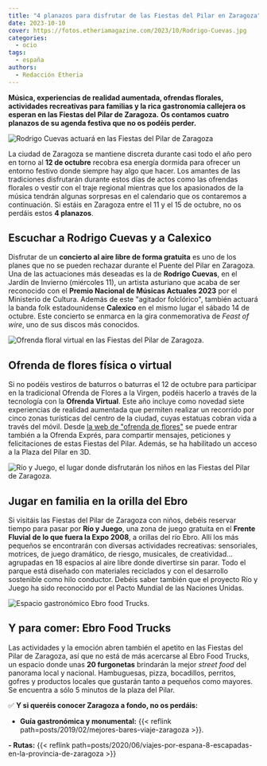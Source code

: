 ```yaml
---
title: "4 planazos para disfrutar de las Fiestas del Pilar en Zaragoza"
date: 2023-10-10
cover: https://fotos.etheriamagazine.com/2023/10/Rodrigo-Cuevas.jpg
categories: 
  - ocio
tags: 
  - españa
authors: 
  - Redacción Etheria
---
```


**Música, experiencias de realidad aumentada, ofrendas florales, actividades recreativas 
para familias y la rica gastronomía callejera os esperan en las Fiestas del Pilar de 
Zaragoza.** **Os contamos cuatro planazos de su agenda festiva que no os podéis 
perder.** 

![Rodrigo Cuevas actuará en las Fiestas del Pilar de Zaragoza](https://fotos.etheriamagazine.com/2023/10/Rodrigo-Cuevas.jpg "Rodrigo Cuevas. © JavierBelver")

La ciudad de Zaragoza se mantiene discreta durante casi todo el año pero en torno al 
**12 de octubre** recobra esa energía dormida para ofrecer un entorno festivo donde 
siempre hay algo que hacer. Los amantes de las tradiciones disfrutarán durante estos 
días de actos como las ofrendas florales o vestir con el traje regional mientras que los 
apasionados de la música tendrán algunas sorpresas en el calendario que os contaremos a 
continuación. Si estáis en Zaragoza entre el 11 y el 15 de octubre, no os perdáis estos 
**4 planazos**. 

## Escuchar a Rodrigo Cuevas y a Calexico

Disfrutar de un **concierto al aire libre de forma gratuita** es uno de los planes que 
no se pueden rechazar durante el Puente del Pilar en Zaragoza. Una de las actuaciones 
más deseadas es la de **Rodrigo Cuevas**, en el Jardín de Invierno (miércoles 11), un 
artista asturiano que acaba de ser reconocido con el **Premio Nacional de Músicas 
Actuales 2023** por el Ministerio de Cultura. Además de este "agitador folclórico", 
también actuará la banda folk estadounidense **Calexico** en el mismo lugar el sábado 14 
de octubre. Este concierto se enmarca en la gira conmemorativa de _Feast of wire_, uno 
de sus discos más conocidos. 

![Ofrenda floral virtual en las Fiestas del Pilar de Zaragoza.](https://fotos.etheriamagazine.com/2023/10/Ofrenda-Virtual-Floral.jpg "Ofrenda floral virtual en las Fiestas del Pilar de Zaragoza.")

## Ofrenda de flores física o virtual

Si no podéis vestiros de baturros o baturras el 12 de octubre para participar en la 
tradicional Ofrenda de Flores a la Virgen, podéis hacerlo a través de la tecnología con 
la **Ofrenda Virtual**. Este año incluye como novedad siete experiencias de realidad 
aumentada que permiten realizar un recorrido por cinco zonas turísticas del centro de la 
ciudad, cuyas estatuas cobran vida a través del móvil. Desde [la web de "ofrenda de 
flores"](http://www.ofrendadeflores.com) se puede entrar también a la Ofrenda Exprés, 
para compartir mensajes, peticiones y felicitaciones de estas Fiestas del Pilar. Además, 
se ha habilitado un acceso a la Plaza del Pilar en 3D. 

![Río y Juego, el lugar donde disfrutarán los niños en las Fiestas del Pilar de Zaragoza.](https://fotos.etheriamagazine.com/2023/10/rio-y-juego-zaragoza.jpg "Río y Juego, el lugar donde disfrutarán los niños durante las Fiestas del Pilar.")

## Jugar en familia en la orilla del Ebro

Si visitáis las Fiestas del Pilar de Zaragoza con niños, debéis reservar tiempo para 
pasar por **Río y Juego**, una zona de juego gratuita en el **Frente Fluvial de lo que 
fuera la Expo 2008**, a orillas del río Ebro. Allí los más pequeños se encontrarán con 
diversas actividades recreativas: sensoriales, motrices, de juego dramático, de riesgo, 
musicales, de creatividad… agrupadas en 18 espacios al aire libre donde divertirse sin 
parar. Todo el parque está diseñado con materiales reciclados y con el desarrollo 
sostenible como hilo conductor. Debéis saber también que el proyecto Río y Juego ha sido 
reconocido por el Pacto Mundial de las Naciones Unidas. 

![Espacio gastronómico Ebro food Trucks.](https://fotos.etheriamagazine.com/2023/10/ebro-food-trucks-zaragoza.jpg "Espacio gastronómico Ebro food Trucks.")

## Y para comer: Ebro Food Trucks

Las actividades y la emoción abren también el apetito en las Fiestas del Pilar de 
Zaragoza, así que no está de más acercarse al Ebro Food Trucks, un espacio donde unas 
**20 furgonetas** brindarán la mejor _street food_ del panorama local y nacional. 
Hambuguesas, pizza, bocadillos, perritos, gofres y productos locales que gustarán tanto 
a pequeños como mayores. Se encuentra a sólo 5 minutos de la plaza del Pilar. 

✅ **Y si queréis conocer Zaragoza a fondo, no os perdáis:** 

- **Guía gastronómica y monumental:** {{< reflink 
path=posts/2019/02/mejores-bares-viaje-zaragoza >}}. 

**- Rutas:** {{< reflink 
path=posts/2020/06/viajes-por-espana-8-escapadas-en-la-provincia-de-zaragoza >}}

